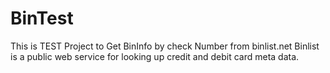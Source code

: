 # BinTest
This is TEST Project to Get BinInfo by check Number from binlist.net
Binlist is a public web service for looking up credit and debit card meta data.
